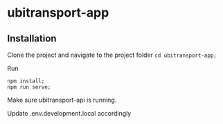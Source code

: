 # ubitransport-app

## Installation

Clone the project and navigate to the project folder
`cd ubitransport-app;`

Run

```
npm install;
npm run serve;
```

Make sure ubitransport-api is running.

Update .env.development.local accordingly
